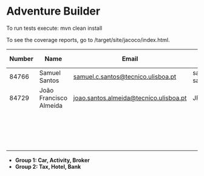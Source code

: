 # Adventure Builder

To run tests execute: mvn clean install

To see the coverage reports, go to <module name>/target/site/jacoco/index.html.


|   Number   |          Name           |                  Email                  |   GitHub Username  | Group |
| ---------- | ----------------------- | --------------------------------------- | -------------------| ----- |
|   84766    |     Samuel Santos       |  samuel.c.santos@tecnico.ulisboa.pt     |    santos-samuel   |   1   |
|   84729    | João Francisco Almeida  | joao.santos.almeida@tecnico.ulisboa.pt  |     JFMSAlmeida    |   2   |
|            |                         |                                         |                    |   1   |
|            |                         |                                         |                    |   2   |
|            |                         |                                         |                    |   2   |
|            |                         |                                         |                    |   2   |

- **Group 1: Car, Activity, Broker**
- **Group 2: Tax, Hotel, Bank**
